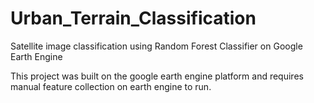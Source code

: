 # Urban_Terrain_Classification
 Satellite image classification using Random Forest Classifier on Google Earth Engine

This project was built on the google earth engine platform and requires manual feature collection on earth engine to run.